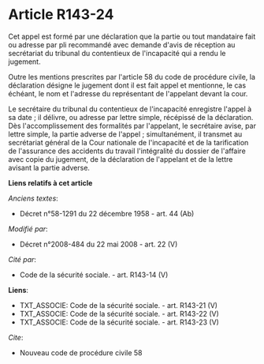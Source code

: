 # Article R143-24

Cet appel est formé par une déclaration que la partie ou tout mandataire fait ou adresse par pli recommandé avec demande
d'avis de réception au secrétariat du tribunal du contentieux de l'incapacité qui a rendu le jugement. 

Outre les mentions prescrites par l'article 58 du    code de procédure civile, la déclaration désigne le jugement dont il est
fait appel et mentionne, le cas échéant, le nom et l'adresse du représentant de l'appelant devant la cour. 

Le secrétaire du tribunal du contentieux de l'incapacité enregistre l'appel à sa date ; il délivre, ou adresse par lettre
simple, récépissé de la déclaration. Dès l'accomplissement des formalités par l'appelant, le secrétaire avise, par lettre
simple, la partie adverse de l'appel ; simultanément, il transmet au secrétariat général de la Cour nationale de l'incapacité
et de la tarification de l'assurance des accidents du travail l'intégralité du dossier de l'affaire avec copie du jugement,
de la déclaration de l'appelant et de la lettre avisant la partie adverse.

**Liens relatifs à cet article**

_Anciens textes_:

  - Décret n°58-1291 du 22 décembre 1958 - art. 44 (Ab)

_Modifié par_:

  - Décret n°2008-484 du 22 mai 2008 - art. 22 (V)

_Cité par_:

  - Code de la sécurité sociale. - art. R143-14 (V)

**Liens**:

  - TXT_ASSOCIE: Code de la sécurité sociale. - art. R143-21 (V)
  - TXT_ASSOCIE: Code de la sécurité sociale. - art. R143-22 (V)
  - TXT_ASSOCIE: Code de la sécurité sociale. - art. R143-23 (V)

_Cite_:

  - Nouveau code de procédure civile 58
